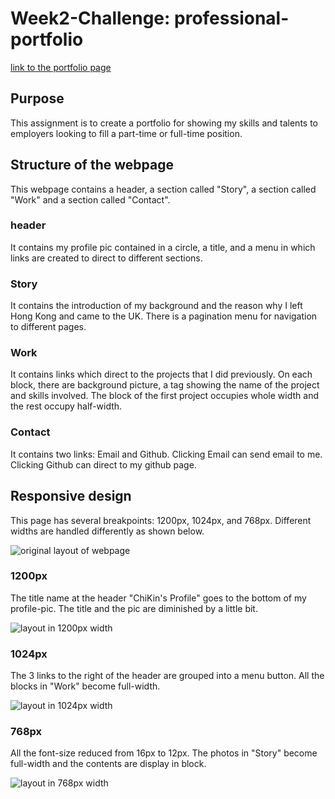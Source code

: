 # Week2-Challenge: professional-portfolio

[link to the portfolio page](https://cckinwest.github.io/professional-portfolio/)

## Purpose
This assignment is to create a portfolio for showing my skills and talents to employers looking to fill a part-time or full-time position.

## Structure of the webpage
This webpage contains a header, a section called "Story", a section called "Work" and a section called "Contact".

### header
It contains my profile pic contained in a circle, a title, and a menu in which links are created to direct to different sections.

### Story
It contains the introduction of my background and the reason why I left Hong Kong and came to the UK. There is a pagination menu for navigation to different pages.

### Work
It contains links which direct to the projects that I did previously. On each block, there are background picture, a tag showing the name of the project and skills involved. The block of the first project occupies whole width and the rest occupy half-width.

### Contact
It contains two links: Email and Github. Clicking Email can send email to me. Clicking Github can direct to my github page.

## Responsive design
This page has several breakpoints: 1200px, 1024px, and 768px. Different widths are handled differently as shown below.

![original layout of webpage](./image/portfolio-original.png)

### 1200px
The title name at the header "ChiKin's Profile" goes to the bottom of my profile-pic. The title and the pic are diminished by a little bit.

![layout in 1200px width](./image/portfolio-1200.png)

### 1024px
The 3 links to the right of the header are grouped into a menu button. All the blocks in "Work" become full-width.

![layout in 1024px width](./image/portfolio-1024.png)

### 768px
All the font-size reduced from 16px to 12px. The photos in "Story" become full-width and the contents are display in block.

![layout in 768px width](./image/portfolio-768.png)